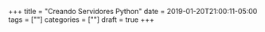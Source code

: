 +++
title = "Creando Servidores Python"
date = 2019-01-20T21:00:11-05:00
tags = [""]
categories = [""]
draft = true
+++
